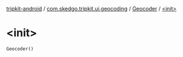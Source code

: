 [tripkit-android](../../index.md) / [com.skedgo.tripkit.ui.geocoding](../index.md) / [Geocoder](index.md) / [&lt;init&gt;](./-init-.md)

# &lt;init&gt;

`Geocoder()`